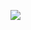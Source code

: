 ![](https://www.plantuml.com/plantuml/svg/RLRTRzis47_NNy466U8yEDwQ5GK8pq2RhpPOjs0fLknfe2LQOaAH6Zzgk7_zxdYKJCTvql4-VtUyE-hDgGyxBHz4wDXlxAGBOV1yiN1YUz6gqCLrzDBLrWHfmaLj-uNLylboCMXXGkprN9bQnqRwXPCRl-YaQFoY5yei54XFgZTPplPXG5CqohGNg55LGGKjsRtefQ_GSEE0P7KddAY3TBxIifMcOPozUt_n_YSsk-h400BsUNxvytbLLJpPSYOyUr8zOykb4Sw9ODrgnKvxeUM_WxD1jDOe7q3_Y_AUVHF1MvEixDQ0kzEDHDsgekDylcB97sUzy10F3B_QdZsAxKwwP1VWcFnN_5EidxLSI-Tsx5OPyji1CojKgBj4dud9sSOfICg3qqSeXapw7Yc0xxNuBX7xY6Xsh_epppQYLtftZgf4WcxhR1nMgwhAdFaSGHSdSihPLct04x_HweTOoz2bY73uyNh8B047sHLdZOXjHuMuZqqhsTTEXBhBnNXAh9mj_w2X5Y49H2BB6AHJpMwLayp6u5KZAIjaB9VoE_HQoWdFEQCg-q54oEQi5bhBXjsZa5zRfwW76gIEmn4xMuF1dxfXlyTdghm6ujWaSVSMZyzmiJkwgKGUMH3UB8K4OKRQAA0iMdfejfGZaMMMcJEdH26n5dmMx7nBWE1lvLgb2K60eJBXboCC_5QkNHHkLwgzVUMAOMpCIxtBlLx5_n9mkGVHVdtDpPssXqxUlTfFKpOZycFMsuaruQcco5Y79AscC7jMnH_4m6am0dGa88Z6m5fe0CDosS32MQtohQO1NAR6Jgey4-1agngxPTSsjbfGCn5doe9_X7XvMjVo-HacP9BH0A3ZB2advcosxLIG_hmOsRDPgj81RqAtohq0rG1mp4NusbPce1-Y2Up1Qas57v3Q8ycx9hD10xJHQ72vUGHIvLLVsH3oCgmJMGYhcOLH6Q7YkeHZWHXnOkyYcyF5mVjWqiXihMtOnW9U58562ZiUA4vQ0pOwjjO24kyb3Sa6MKSnY0txM0Qc3FkijJ9MuGxznqRJiZjfNKkNqqTVHorSqOhZVE3W5ve0H_hmYjwzzKhGcbohbXqFseE2TPytztzHcR2xsKb_xAbAi07-26fYKEpf264ckl089Rfpi4caWs8sT0TjmIWADNliv00jqi1GaA8l66L5fm91h0DdM5uJb3MoEL0wS5GgLOTOe7DVgC8h0KMWHpJT3L75Y1Pmi6-pGcucDaXJGxjkdCL5_qau8wdjDqgOUdnp-ACTEYNelfngYiaym9FsETeTuiRoerL5jYcFh9UM2paUW1XlzQKvoa3tv1fUZHFs4ToqSWkfq_FO0BVAuutJZMVC43e5IaXh9eqz_Ns0HFdqzuCUHOJKp0aveaFfYZXxR_mc5P1AWNFbU_YJEtxVSAgMEBg54iS_BmNtokA0lqgEVLCwrtkBr6XSEWON9EC47zzZOPJKx5hM8a17t_GmjFG_894SlP0PPa5ipjOMToQzwhFqu1abs1TbV71IKrFtuwdiQ7A0xJD9ERmFeabuhWGixeRog8aUCUprSIrb6MS1-cqD7Gx6VrZN2rgF9f7PzC0oIs3hkzZZlJr5NovfFyWwu5_fGSGz6-zlhyBXvuQbDuEDeTCwlpr-tmZBti-q-czVFd3_0m00)